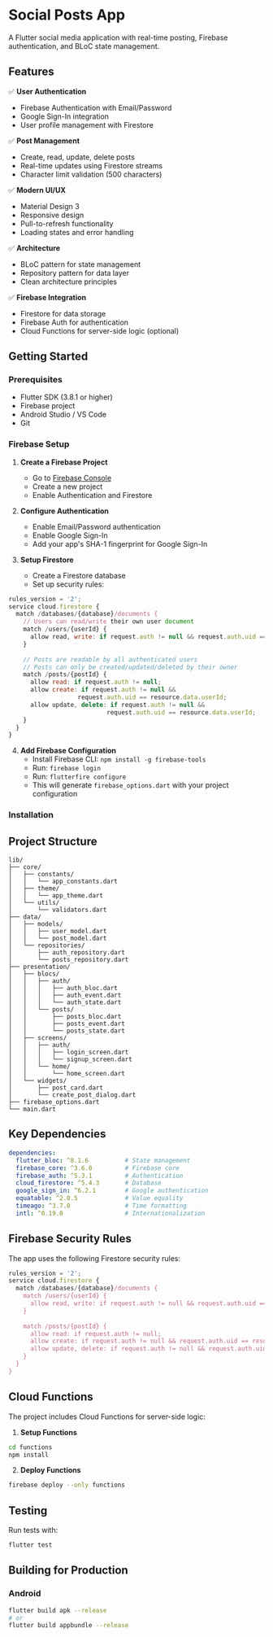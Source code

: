 # Social Posts App

A Flutter social media application with real-time posting, Firebase authentication, and BLoC state management.

## Features

✅ **User Authentication**
- Firebase Authentication with Email/Password
- Google Sign-In integration
- User profile management with Firestore

✅ **Post Management**
- Create, read, update, delete posts
- Real-time updates using Firestore streams
- Character limit validation (500 characters)

✅ **Modern UI/UX**
- Material Design 3
- Responsive design
- Pull-to-refresh functionality
- Loading states and error handling

✅ **Architecture**
- BLoC pattern for state management
- Repository pattern for data layer
- Clean architecture principles

✅ **Firebase Integration**
- Firestore for data storage
- Firebase Auth for authentication
- Cloud Functions for server-side logic (optional)

## Getting Started

### Prerequisites

- Flutter SDK (3.8.1 or higher)
- Firebase project
- Android Studio / VS Code
- Git

### Firebase Setup

1. **Create a Firebase Project**
   - Go to [Firebase Console](https://console.firebase.google.com/)
   - Create a new project
   - Enable Authentication and Firestore

2. **Configure Authentication**
   - Enable Email/Password authentication
   - Enable Google Sign-In
   - Add your app's SHA-1 fingerprint for Google Sign-In

3. **Setup Firestore**
   - Create a Firestore database
   - Set up security rules:

```javascript
rules_version = '2';
service cloud.firestore {
  match /databases/{database}/documents {
    // Users can read/write their own user document
    match /users/{userId} {
      allow read, write: if request.auth != null && request.auth.uid == userId;
    }
    
    // Posts are readable by all authenticated users
    // Posts can only be created/updated/deleted by their owner
    match /posts/{postId} {
      allow read: if request.auth != null;
      allow create: if request.auth != null && 
                   request.auth.uid == resource.data.userId;
      allow update, delete: if request.auth != null && 
                           request.auth.uid == resource.data.userId;
    }
  }
}
```

4. **Add Firebase Configuration**
   - Install Firebase CLI: `npm install -g firebase-tools`
   - Run: `firebase login`
   - Run: `flutterfire configure`
   - This will generate `firebase_options.dart` with your project configuration

### Installation



## Project Structure

```
lib/
├── core/
│   ├── constants/
│   │   └── app_constants.dart
│   ├── theme/
│   │   └── app_theme.dart
│   └── utils/
│       └── validators.dart
├── data/
│   ├── models/
│   │   ├── user_model.dart
│   │   └── post_model.dart
│   └── repositories/
│       ├── auth_repository.dart
│       └── posts_repository.dart
├── presentation/
│   ├── blocs/
│   │   ├── auth/
│   │   │   ├── auth_bloc.dart
│   │   │   ├── auth_event.dart
│   │   │   └── auth_state.dart
│   │   └── posts/
│   │       ├── posts_bloc.dart
│   │       ├── posts_event.dart
│   │       └── posts_state.dart
│   ├── screens/
│   │   ├── auth/
│   │   │   ├── login_screen.dart
│   │   │   └── signup_screen.dart
│   │   └── home/
│   │       └── home_screen.dart
│   └── widgets/
│       ├── post_card.dart
│       └── create_post_dialog.dart
├── firebase_options.dart
└── main.dart
```

## Key Dependencies

```yaml
dependencies:
  flutter_bloc: ^8.1.6          # State management
  firebase_core: ^3.6.0         # Firebase core
  firebase_auth: ^5.3.1         # Authentication
  cloud_firestore: ^5.4.3       # Database
  google_sign_in: ^6.2.1        # Google authentication
  equatable: ^2.0.5             # Value equality
  timeago: ^3.7.0               # Time formatting
  intl: ^0.19.0                 # Internationalization
```

## Firebase Security Rules

The app uses the following Firestore security rules:

```javascript
rules_version = '2';
service cloud.firestore {
  match /databases/{database}/documents {
    match /users/{userId} {
      allow read, write: if request.auth != null && request.auth.uid == userId;
    }
    
    match /posts/{postId} {
      allow read: if request.auth != null;
      allow create: if request.auth != null && request.auth.uid == resource.data.userId;
      allow update, delete: if request.auth != null && request.auth.uid == resource.data.userId;
    }
  }
}
```

## Cloud Functions

The project includes Cloud Functions for server-side logic:

1. **Setup Functions**
```bash
cd functions
npm install
```

2. **Deploy Functions**
```bash
firebase deploy --only functions
```

## Testing

Run tests with:
```bash
flutter test
```

## Building for Production

### Android
```bash
flutter build apk --release
# or
flutter build appbundle --release
```

